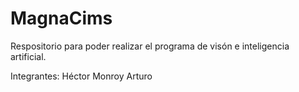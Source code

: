 # MagnaCims
Respositorio para poder realizar el programa de visón e inteligencia artificial. 


Integrantes: 
Héctor
Monroy
Arturo
